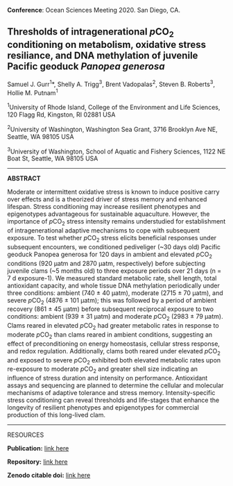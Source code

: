 **Conference**: Ocean Sciences Meeting 2020. San Diego, CA.

## Thresholds of intragenerational *p*CO<sub>2</sub> conditioning on metabolism, oxidative stress resiliance, and DNA methylation of juvenile Pacific geoduck *Panopea generosa*

Samuel J. Gurr<sup>1</sup>*, Shelly A. Trigg<sup>3</sup>, Brent Vadopalas<sup>2</sup>, Steven B. Roberts<sup>3</sup>, Hollie M. Putnam<sup>1</sup>

<sup>1</sup>University of Rhode Island, College of the Environment and Life Sciences, 120 Flagg Rd, Kingston, RI 02881 USA

<sup>2</sup>University of Washington, Washington Sea Grant, 3716 Brooklyn Ave NE, Seattle, WA 98105 USA

<sup>3</sup>University of Washington, School of Aquatic and Fishery Sciences, 1122 NE Boat St, Seattle, WA 98105 USA

---

**ABSTRACT**

Moderate or intermittent oxidative stress is known to induce positive carry over effects and is a theorized driver of stress memory and enhanced lifespan. Stress conditioning may increase resilient phenotypes and epigenotypes advantageous for sustainable aquaculture. However, the importance of *p*CO<sub>2</sub> stress intensity remains understudied for establishment of intragenerational adaptive mechanisms to cope with subsequent exposure. To test whether *p*CO<sub>2</sub> stress elicits beneficial responses under subsequent encounters, we conditioned pediveliger (~30 days old) Pacific geoduck Panopea generosa for 120 days in ambient and elevated *p*CO<sub>2</sub> conditions (920 µatm and 2870 µatm, respectively) before subjecting juvenile clams (~5 months old) to three exposure periods over 21 days (n = 7 d exposure-1). We measured standard metabolic rate, shell length, total antioxidant capacity, and whole tissue DNA methylation periodically under three conditions: ambient (740 ± 40 µatm),  moderate (2715 ± 70 µatm), and severe *p*CO<sub>2</sub> (4876 ± 101 µatm); this was followed by a period of ambient recovery (861 ± 45 µatm) before subsequent reciprocal exposure to two conditions: ambient (939 ±  31 µatm) and moderate *p*CO<sub>2</sub> (2983  ±  79 µatm). Clams reared in elevated *p*CO<sub>2</sub> had greater metabolic rates in response to moderate *p*CO<sub>2</sub> than clams reared in ambient conditions, suggesting an effect of preconditioning on energy homeostasis, cellular stress response, and redox regulation. Additionally, clams both reared under elevated *p*CO<sub>2</sub> and exposed to severe *p*CO<sub>2</sub> exhibited both elevated metabolic rates upon re-exposure to moderate *p*CO<sub>2</sub> and greater shell size indicating an influence of stress duration and intensity on performance. Antioxidant assays and sequencing are planned to determine the cellular and molecular mechanisms of adaptive tolerance and stress memory. Intensity-specific stress conditioning can reveal thresholds and life-stages that enhance the longevity of resilient phenotypes and epigenotypes for commercial production of this long-lived clam.

---

RESOURCES

**Publication:** [link here](https://journals.biologists.com/jeb/article/224/13/jeb233932/269329/Repeat-exposure-to-hypercapnic-seawater-modifies)

**Repository:** [link here](https://github.com/SamGurr/Intragenerational_thresholds_OA)

**Zenodo citable doi:** [link here](https://zenodo.org/record/3903019)
